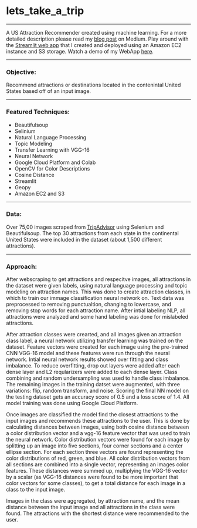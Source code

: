 # lets_take_a_trip

-----------------

A US Attraction Recommender created using machine learning. For a more detailed description please read my [blog post](https://racheldilley.medium.com/us-tourist-attraction-recommender-b3753b40492a) on Medium. Play around with the [Streamlit web app](http://54.214.112.97:8501/) that I created and deployed using an Amazon EC2 instance and S3 storage. Watch a demo of my WebApp [here](https://youtu.be/8c6hOS2yMkw).

-----------------

### Objective:

Recommend attractions or destinations located in the contenintal United States based off of an input image.

-----------------

### Featured Techniques:

* Beautifulsoup
* Selinium
* Natural Language Processing
* Topic Modeling
* Transfer Learning with VGG-16
* Neural Network
* Google Cloud Platform and Colab
* OpenCV for Color Descriptions
* Cosine Distance
* Streamlit
* Geopy
* Amazon EC2 and S3

-----------------

### Data:

Over 75,00 images scraped from [TripAdvisor](https://www.tripadvisor.com/) using Selenium and Beautifulsoup. The top 30 attractions from each state in the continental United States were included in the dataset (about 1,500 different attractions).  

-----------------

### Approach:

After webscraping to get attractions and respecitve images, all attractions in the dataset were given labels, using natural language processing and topic modeling on attraction names. This was done to create attraction classes, in which to train our immage classification neural network on. Text data was preprocessed to removing punctualtion, changing to lowercase, and removing stop words for each attraction name. After intial labeling NLP, all attractions were analyzed and some hand labeling was done for mislabeled attractions. 

After attraction classes were crearted, and all images given an attraction class label, a neural network utilizing transfer learning was trained on the dataset. Feature vectors were created for each image using the pre-trained CNN VGG-16 model and these features were run through the neural network. Intial neural network results showed over fitting and class imbalance. To reduce overfitting, drop out layers were added after each dense layer and L2 reqularizers were added to each dense layer. Class combining and random undersampling was used to handle class imbalance. The remaining images in the training datset were augmented, with three variations: flip, random transform, and noise. Scoring the final NN model on the testing dataset gets an accuracy score of 0.5 and a loss score of 1.4. All model training was done using Google Cloud Platform.

Once images are classified the model find the closest attractions to the input images and recommends these attractions to the user. This is done by calculating distances between images, using both cosine distance between a color distribution vector and a vgg-16 feature vector that was used to train the neural network. Color distribution vectors were found for each image by splitting up an image into five sections, four corner sections and a center ellipse section. For each section three vectors are found representing the color distributions of red, green, and blue. All color distribution vectors from all sections are combined into a single vector, representing an images color features. These distances were summed up, multiplying the VGG-16 vector by a scalar (as VGG-16 distances were found to be more important that color vectors for some classes), to get a total distance for each image in a class to the input image. 

Images in the class were aggregated, by attraction name, and the mean distance between the input image and all attractions in the class were found. The attractions with the shortest distance were recommended to the user.


